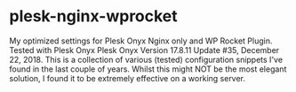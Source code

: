 # plesk-nginx-wprocket
My optimized settings for Plesk Onyx Nginx only and WP Rocket Plugin.
Tested with Plesk Onyx Plesk Onyx Version 17.8.11 Update #35, December 22, 2018.
This is a collection of various (tested) configuration snippets I've found in the last couple of years.
Whilst this might NOT be the most elegant solution, I found it to be extremely effective on a working server. 
